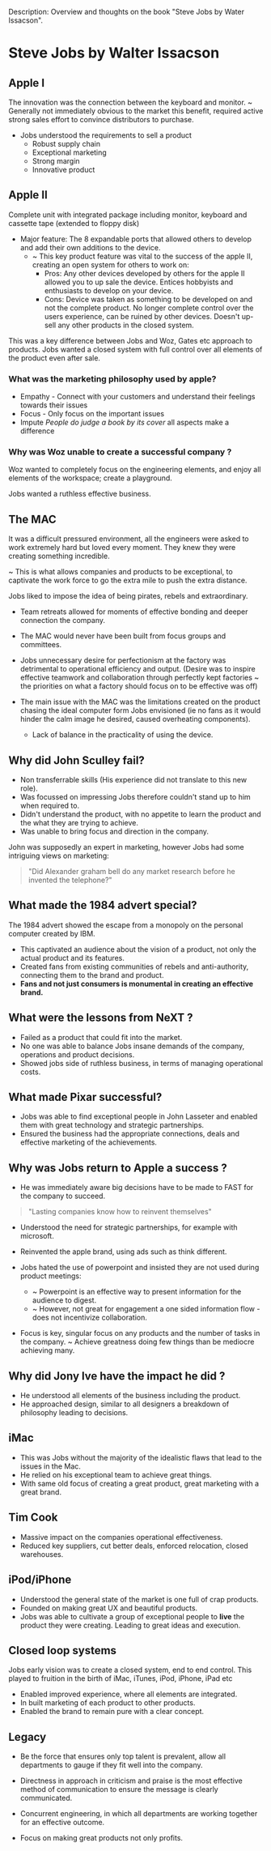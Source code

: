 Description: Overview and thoughts on the book "Steve Jobs by Water Issacson".

# Steve Jobs by Walter Issacson

## Apple I 

The innovation was the connection between the keyboard and monitor.
~ Generally not immediately obvious to the market this benefit, required active strong sales effort to convince distributors to purchase.

- Jobs understood the requirements to sell a product 
  - Robust supply chain 
  - Exceptional marketing
  - Strong margin
  - Innovative product

## Apple II

Complete unit with integrated package including monitor, keyboard and cassette tape (extended to floppy disk)

- Major feature: The 8 expandable ports that allowed others to develop and add their own additions to the device.
    - ~ This key product feature was vital to the success of the apple II, creating an open system for others to work on:
      - Pros: Any other devices developed by others for the apple II allowed you to up sale the device. Entices hobbyists and enthusiasts to develop on your device.
      - Cons: Device was taken as something to be developed on and not the complete product. No longer complete control over the users experience, can be ruined by other devices. Doesn't up-sell any other products in the closed system.

This was a key difference between Jobs and Woz, Gates etc approach to products. Jobs wanted a closed system with full control over all elements of the product even after sale. 

### What was the marketing philosophy used by apple?

- Empathy - Connect with your customers and understand their feelings towards their issues
- Focus - Only focus on the important issues
- Impute *People do judge a book by its cover* all aspects make a difference

### Why was Woz unable to create a successful company ?

Woz wanted to completely focus on the engineering elements, and enjoy all elements of the workspace; create a playground.

Jobs wanted a ruthless effective business.

## The MAC 

It was a difficult pressured environment, all the engineers were asked to work extremely hard but loved every moment. They knew they were creating something incredible.

~ This is what allows companies and products to be exceptional, to captivate the work force to go the extra mile to push the extra distance.

Jobs liked to impose the idea of being pirates, rebels and extraordinary.

- Team retreats allowed for moments of effective bonding and deeper connection the company.
- The MAC would never have been built from focus groups and committees.

- Jobs unnecessary desire for perfectionism at the factory was detrimental to operational efficiency and output. (Desire was to inspire effective teamwork and collaboration through perfectly kept factories ~ the priorities on what a factory should focus on to be effective was off)
- The main issue with the MAC was the limitations created on the product chasing the ideal computer form Jobs envisioned (ie no fans as it would hinder the calm image he desired, caused overheating components).
  - Lack of balance in the practicality of using the device.

## Why did John Sculley fail?

- Non transferrable skills (His experience did not translate to this new role).
- Was focussed on impressing Jobs therefore couldn't stand up to him when required to.
- Didn't understand the product, with no appetite to learn the product and the what they are trying to achieve.
- Was unable to bring focus and direction in the company.

John was supposedly an expert in marketing, however Jobs had some intriguing views on marketing:

> "Did Alexander graham bell do any market research before he invented the telephone?"

## What made the 1984 advert special?

The 1984 advert showed the escape from a monopoly on the personal computer created by IBM.

- This captivated an audience about the vision of a product, not only the actual product and its features.
- Created fans from existing communities of rebels and anti-authority, connecting them to the brand and product.
- **Fans and not just consumers is monumental in creating an effective brand.**

## What were the lessons from NeXT ?

- Failed as a product that could fit into the market.
- No one was able to balance Jobs insane demands of the company, operations and product decisions.
- Showed jobs side of ruthless business, in terms of managing operational costs.

## What made Pixar successful?

- Jobs was able to find exceptional people in John Lasseter and enabled them with great technology and strategic partnerships.
- Ensured the business had the appropriate connections, deals and effective marketing of the achievements.

## Why was Jobs return to Apple a success ?

- He was immediately aware big decisions have to be made to FAST for the company to succeed.
> "Lasting companies know how to reinvent themselves"
- Understood the need for strategic partnerships, for example with microsoft.
- Reinvented the apple brand, using ads such as think different.

- Jobs hated the use of powerpoint and insisted they are not used during product meetings:
  - ~ Powerpoint is an effective way to present information for the audience to digest.
  - ~ However, not great for engagement a one sided information flow - does not incentivize collaboration.

- Focus is key, singular focus on any products and the number of tasks in the company. ~ Achieve greatness doing few things than be mediocre achieving many.

## Why did Jony Ive have the impact he did ?

- He understood all elements of the business including the product.
- He approached design, similar to all designers a breakdown of philosophy leading to decisions.

## iMac

- This was Jobs without the majority of the idealistic flaws that lead to the issues in the Mac.
- He relied on his exceptional team to achieve great things.
- With same old focus of creating a great product, great marketing with a great brand.

## Tim Cook

- Massive impact on the companies operational effectiveness.
- Reduced key suppliers, cut better deals, enforced relocation, closed warehouses.

## iPod/iPhone

- Understood the general state of the market is one full of crap products.
- Founded on making great UX and beautiful products.
- Jobs was able to cultivate a group of exceptional people to **live** the product they were creating. Leading to great ideas and execution.

## Closed loop systems

Jobs early vision was to create a closed system, end to end control. This played to fruition in the birth of iMac, iTunes, iPod, iPhone, iPad etc

- Enabled improved experience, where all elements are integrated.
- In built marketing of each product to other products.
- Enabled the brand to remain pure with a clear concept.

## Legacy

- Be the force that ensures only top talent is prevalent, allow all departments to gauge if they fit well into the company.
- Directness in approach in criticism and praise is the most effective method of communication to ensure the message is clearly communicated.
- Concurrent engineering, in which all departments are working together for an effective outcome.

- Focus on making great products not only profits.


